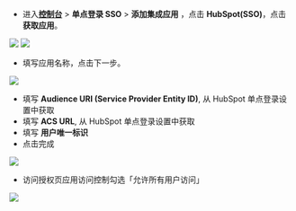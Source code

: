 <IntegrationDetailCard :title="`在 ${$localeConfig.brandName} 中创建应用`">

- 进入[**控制台**](https://console.authing.cn) > **单点登录 SSO** > **添加集成应用** ，点击 **HubSpot(SSO)**，点击**获取应用**。

![](~@imagesZhCn/integration/hubspot-saml/1-1.png)
![](~@imagesZhCn/integration/hubspot-saml/1-2.png)

- 填写应用名称，点击下一步。

![](~@imagesZhCn/integration/hubspot-saml/1-3.png)

- 填写 **Audience URI (Service Provider Entity ID)**, 从 HubSpot 单点登录设置中获取
- 填写 **ACS URL**, 从 HubSpot 单点登录设置中获取
- 填写 **用户唯一标识**
- 点击完成

![](~@imagesZhCn/integration/hubspot-saml/1-4.png)

- 访问授权页应用访问控制勾选「允许所有用户访问」

![](~@imagesZhCn/integration/hubspot-saml/1-5.png)

</IntegrationDetailCard>
